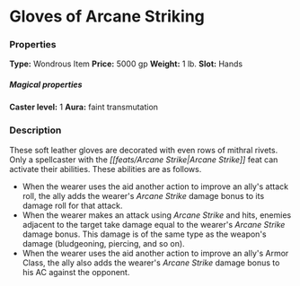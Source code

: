 ﻿---
Title: "Gloves of Arcane Striking"
Type: "Wondrous Item"
Price: "5000 gp"
Weight: "1 lb."
Slot: "Hands"
Caster level: "1"
Aura: "faint transmutation"
Description: |
  "These soft leather gloves are decorated with even rows of mithral rivets. Only a spellcaster with the Arcane Strike feat can activate their abilities. These abilities are as follows."
Crafting cost: "2500 gp"
Sources: "['Ultimate Equipment']"
---

# Gloves of Arcane Striking

### Properties

**Type:** Wondrous Item **Price:** 5000 gp **Weight:** 1 lb. **Slot:** Hands

##### Magical properties

**Caster level:** 1 **Aura:** faint transmutation

### Description

These soft leather gloves are decorated with even rows of mithral rivets. Only a spellcaster with the _[[feats/Arcane Strike|Arcane Strike]]_ feat can activate their abilities. These abilities are as follows.

* When the wearer uses the aid another action to improve an ally's attack roll, the ally adds the wearer's _Arcane Strike_ damage bonus to its damage roll for that attack.
* When the wearer makes an attack using _Arcane Strike_ and hits, enemies adjacent to the target take damage equal to the wearer's _Arcane Strike_ damage bonus. This damage is of the same type as the weapon's damage (bludgeoning, piercing, and so on).
* When the wearer uses the aid another action to improve an ally's Armor Class, the ally also adds the wearer's _Arcane Strike_ damage bonus to his AC against the opponent.